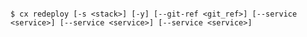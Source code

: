 <!-- layout:code post: redeploy_usage -->

```

$ cx redeploy [-s <stack>] [-y] [--git-ref <git_ref>] [--service <service>] [--service <service>] [--service <service>]

```

